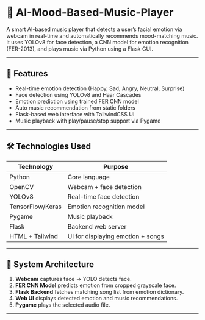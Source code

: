 # 🎵 AI-Mood-Based-Music-Player

A smart AI-based music player that detects a user’s facial emotion via webcam in real-time and automatically recommends mood-matching music. It uses YOLOv8 for face detection, a CNN model for emotion recognition (FER-2013), and plays music via Python using a Flask GUI.

---

## 🧠 Features

- Real-time emotion detection (Happy, Sad, Angry, Neutral, Surprise)
- Face detection using YOLOv8 and Haar Cascades
- Emotion prediction using trained FER CNN model
- Auto music recommendation from static folders
- Flask-based web interface with TailwindCSS UI
- Music playback with play/pause/stop support via Pygame

---

## 🛠 Technologies Used

| Technology       | Purpose                              |
|------------------|--------------------------------------|
| Python           | Core language                        |
| OpenCV           | Webcam + face detection              |
| YOLOv8           | Real-time face detection             |
| TensorFlow/Keras | Emotion recognition model            |
| Pygame           | Music playback                       |
| Flask            | Backend web server                   |
| HTML + Tailwind  | UI for displaying emotion + songs    |

---

## 🧪 System Architecture

1. **Webcam** captures face → YOLO detects face.
2. **FER CNN Model** predicts emotion from cropped grayscale face.
3. **Flask Backend** fetches matching song list from emotion dictionary.
4. **Web UI** displays detected emotion and music recommendations.
5. **Pygame** plays the selected audio file.



---



